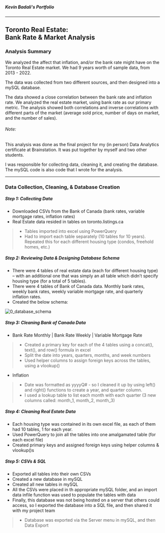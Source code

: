 ##### Kevin Badali's Portfolio

---


## Toronto Real Estate: <br> Bank Rate & Market Analysis <br>


### Analysis Summary

We analyzed the affect that inflation, and/or the bank rate might have on the Toronto Real Estate market. We had 9 years worth of sample data, from 2013 - 2022.

The data was collected from two different sources, and then designed into a mySQL database. 

The data showed a close correlation between the bank rate and inflation rate. We analyzed the real estate market, using bank rate as our primary metric. The analysis showed both correlations and inverse correlations with different parts of the market (average sold price, number of days on market, and the number of sales).

###### Note:

This analysis was done as the final project for my (in person) Data Analytics certificate at Brainstation. It was put together by myself and two other students. 

I was responsible for collecting data, cleaning it, and creating the database. The mySQL code is also code that I wrote for the analysis. 

---

### Data Collection, Cleaning, & Database Creation

##### Step 1: Collecting Data

- Downloaded CSVs from the Bank of Canada (bank rates, variable mortgage rates, inflation rates)
- Real Estate data resided in tables on toronto.listings.ca
> - Tables imported into excel using PowerQuery
> - Had to import each table separately (10 tables for 10 years).  Repeated this for each different housing type (condos, freehold homes, etc.)

##### Step 2: Reviewing Data & Designing Database Schema

- There were 4 tables of real estate data (each for different housing type) – with an additional one that was simply an all table which didn’t specify housing type (for a total of 5 tables).
- There were 4 tables of Bank of Canada data. Monthly bank rates, weekly bank rates, weekly variable mortgage rate, and quarterly inflation rates.
- Created the below schema:

![0_database_schema](https://github.com/Kev-Ba/Portfolio-Analysis_Toronto-Real-Estate/assets/146384860/88b1122e-4b02-4cbf-91be-9904508893e6)


##### Step 3: Cleaning Bank of Canada Data

-  Bank Rate Monthly | Bank Rate Weekly | Variable Mortgage Rate
> - Created a primary key for each of the 4 tables using a concat(), text(), and row() formula in excel
> -  Split the date into years, quarters, months, and week numbers
> -  Used helper columns to assign foreign keys across the tables, using a vlookup()

- Inflation
> - Date was formatted as yyyyQ# - so I cleaned it up by using left() and right() functions to create a year, and quarter column.
> - I used a lookup table to list each month with each quarter (3 new columns called: month_1, month_2, month_3)

##### Step 4: Cleaning Real Estate Data

- Each housing type was contained in its own excel file, as each of them had 10 tables, 1 for each year.
- Used PowerQuery to join all the tables into one amalgamated table (for each excel file)
- Created primary keys and assigned foreign keys using helper columns & vlookup()s

##### Step 5: CSVs & SQL

- Exported all tables into their own CSVs
- Created a new database in mySQL
- Created all new tables in mySQL
- All the CSVs were placed in th appropriate mySQL folder, and an import data infile function was used to populate the tables with data
- Finally, this database was not being hosted on a server that others could access, so I exported the database into a SQL file, and then shared it with my project team
> - Database was exported via the Server menu in mySQL, and then Data 
    Export











